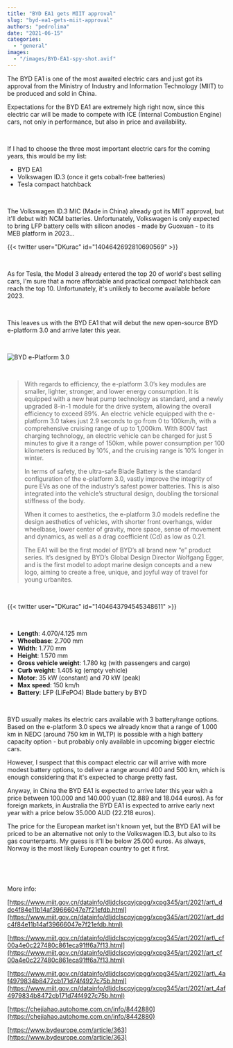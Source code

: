 ```yaml
---
title: "BYD EA1 gets MIIT approval"
slug: "byd-ea1-gets-miit-approval"
authors: "pedrolima"
date: "2021-06-15"
categories: 
  - "general"
images: 
  - "/images/BYD-EA1-spy-shot.avif"
---
```


The BYD EA1 is one of the most awaited electric cars and just got its approval from the Ministry of Industry and Information Technology (MIIT) to be produced and sold in China.

Expectations for the BYD EA1 are extremely high right now, since this electric car will be made to compete with ICE (Internal Combustion Engine) cars, not only in performance, but also in price and availability.

 

If I had to choose the three most important electric cars for the coming years, this would be my list:

- BYD EA1
- Volkswagen ID.3 (once it gets cobalt-free batteries)
- Tesla compact hatchback

 

The Volkswagen ID.3 MIC (Made in China) already got its MIIT approval, but it'll debut with NCM batteries. Unfortunately, Volkswagen is only expected to bring LFP battery cells with silicon anodes - made by Guoxuan - to its MEB platform in 2023...

{{< twitter user="DKurac" id="1404642692810690569" >}}

 

As for Tesla, the Model 3 already entered the top 20 of world's best selling cars, I'm sure that a more affordable and practical compact hatchback can reach the top 10. Unfortunately, it's unlikely to become available before 2023.

 

This leaves us with the BYD EA1 that will debut the new open-source BYD e-platform 3.0 and arrive later this year.

 

![BYD e-Platform 3.0](images/BYD-e-Platform-3.0.avif)

 

> With regards to efficiency, the e-platform 3.0’s key modules are smaller, lighter, stronger, and lower energy consumption. It is equipped with a new heat pump technology as standard, and a newly upgraded 8-in-1 module for the drive system, allowing the overall efficiency to exceed 89%. An electric vehicle equipped with the e-platform 3.0 takes just 2.9 seconds to go from 0 to 100km/h, with a comprehensive cruising range of up to 1,000km. With 800V fast charging technology, an electric vehicle can be charged for just 5 minutes to give it a range of 150km, while power consumption per 100 kilometers is reduced by 10%, and the cruising range is 10% longer in winter.
> 
> In terms of safety, the ultra-safe Blade Battery is the standard configuration of the e-platform 3.0, vastly improve the integrity of pure EVs as one of the industry’s safest power batteries. This is also integrated into the vehicle’s structural design, doubling the torsional stiffness of the body.
> 
> When it comes to aesthetics, the e-platform 3.0 models redefine the design aesthetics of vehicles, with shorter front overhangs, wider wheelbase, lower center of gravity, more space, sense of movement and dynamics, as well as a drag coefficient (Cd) as low as 0.21.
> 
> The EA1 will be the first model of BYD’s all brand new “e” product series. It’s designed by BYD’s Global Design Director Wolfgang Egger, and is the first model to adopt marine design concepts and a new logo, aiming to create a free, unique, and joyful way of travel for young urbanites.

 

{{< twitter user="DKurac" id="1404643794545348611" >}}

 

- **Length**: 4.070/4.125 mm
- **Wheelbase**: 2.700 mm
- **Width**: 1.770 mm
- **Height**: 1.570 mm
- **Gross vehicle weight**: 1.780 kg (with passengers and cargo)
- **Curb weight**: 1.405 kg (empty vehicle)
- **Motor**: 35 kW (constant) and 70 kW (peak)
- **Max speed**: 150 km/h
- **Battery**: LFP (LiFePO4) Blade battery by BYD

 

BYD usually makes its electric cars available with 3 battery/range options. Based on the e-platform 3.0 specs we already know that a range of 1.000 km in NEDC (around 750 km in WLTP) is possible with a high battery capacity option - but probably only available in upcoming bigger electric cars.

However, I suspect that this compact electric car will arrive with more modest battery options, to deliver a range around 400 and 500 km, which is enough considering that it's expected to charge pretty fast.

Anyway, in China the BYD EA1 is expected to arrive later this year with a price between 100.000 and 140.000 yuan (12.889 and 18.044 euros). As for foreign markets, in Australia the BYD EA1 is expected to arrive early next year with a price below 35.000 AUD (22.218 euros).

The price for the European market isn't known yet, but the BYD EA1 will be priced to be an alternative not only to the Volkswagen ID.3, but also to its gas counterparts. My guess is it'll be below 25.000 euros. As always, Norway is the most likely European country to get it first.

 

 

More info:

[https://www.miit.gov.cn/datainfo/dljdclscqyjcpgg/xcpg345/art/2021/art\_ddc4f84e11b14af39666047e7f21efdb.html](https://www.miit.gov.cn/datainfo/dljdclscqyjcpgg/xcpg345/art/2021/art_ddc4f84e11b14af39666047e7f21efdb.html)

[https://www.miit.gov.cn/datainfo/dljdclscqyjcpgg/xcpg345/art/2021/art\_cf00a4e0c227480c861eca91ff6a7f13.html](https://www.miit.gov.cn/datainfo/dljdclscqyjcpgg/xcpg345/art/2021/art_cf00a4e0c227480c861eca91ff6a7f13.html)

[https://www.miit.gov.cn/datainfo/dljdclscqyjcpgg/xcpg345/art/2021/art\_4af4979834b8472cb171d74f4927c75b.html](https://www.miit.gov.cn/datainfo/dljdclscqyjcpgg/xcpg345/art/2021/art_4af4979834b8472cb171d74f4927c75b.html)

[https://chejiahao.autohome.com.cn/info/8442880](https://chejiahao.autohome.com.cn/info/8442880)

[https://www.bydeurope.com/article/363](https://www.bydeurope.com/article/363)
